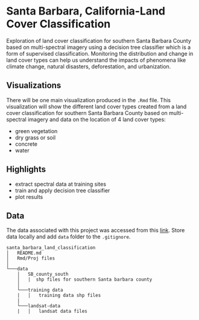 # Santa Barbara, California-Land Cover Classification

Exploration of land cover classification for southern Santa Barbara County based on multi-spectral imagery using a decision tree classifier which is a form of supervised classification. Monitoring the distribution and change in land cover types can help us understand the impacts of phenomena like climate change, natural disasters, deforestation, and urbanization. 

## Visualizations
There will be one main visualization produced in the `.Rmd` file. This visualization will show the different land cover types created from a land cover classification for southern Santa Barbara County based on multi-spectral imagery and data on the location of 4 land cover types:

-   green vegetation
-   dry grass or soil
-   concrete
-   water


## Highlights
-   extract spectral data at training sites
-   train and apply decision tree classifier
-   plot results


## Data

The data associated with this project was accessed from this [link](https://drive.google.com/drive/folders/1ON8FbDqcTjg2PKHmNGgyN7odTqpOnXla). Store data locally and add `data` folder to the `.gitignore`.

```{r}
santa_barbara_land_classification
│   README.md
│   Rmd/Proj files    
│
└───data
    │   SB_county_south
    │   |  shp files for southern Santa barbara county
    │
    └───training data
    |   │   training data shp files
    |
    └───landsat-data
    |   │   landsat data files
```
